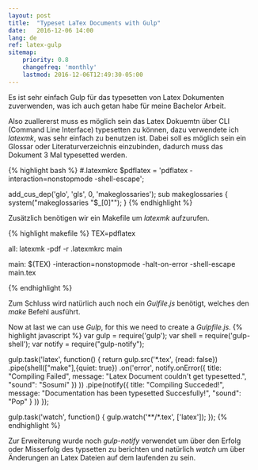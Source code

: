 ```yaml
---
layout: post
title:  "Typeset LaTex Documents with Gulp"
date:   2016-12-06 14:00
lang: de
ref: latex-gulp
sitemap:
    priority: 0.8
    changefreq: 'monthly'
    lastmod: 2016-12-06T12:49:30-05:00
---
```


Es ist sehr einfach Gulp für das typesetten von Latex Dokumenten zuverwenden, was ich auch getan habe für meine Bachelor Arbeit.

Also zuallererst muss es möglich sein das Latex Dokuemtn über CLI (Command Line Interface) typesetten zu können, dazu verwendete ich _latexmk_, was sehr einfach zu benutzen ist.
Dabei soll es möglich sein ein Glossar oder Literaturverzeichnis einzubinden, dadurch muss das Dokument 3 Mal typesetted werden.


{% highlight bash %}
#.latexmkrc
$pdflatex = 'pdflatex -interaction=nonstopmode -shell-escape';

add_cus_dep('glo', 'gls', 0, 'makeglossaries');
sub makeglossaries {
	system("makeglossaries \"$_[0]\"");
}
{% endhighlight %}


Zusätzlich benötigen wir ein Makefile um _latexmk_ aufzurufen.


{% highlight makefile %}
TEX=pdflatex

all:
	latexmk -pdf -r .latexmkrc main

main:
	$(TEX) -interaction=nonstopmode -halt-on-error -shell-escape main.tex

{% endhighlight %}

Zum Schluss wird natürlich auch noch ein _Gulfile.js_ benötigt, welches den _make_ Befehl ausführt.

Now at last we can use _Gulp_, for this we need to create a _Gulpfile.js_.
{% highlight javascript %}
var gulp = require('gulp');
var shell = require('gulp-shell');
var notify = require("gulp-notify");

gulp.task('latex', function() {
    return gulp.src('*.tex', {read: false})
    .pipe(shell(["make"],{quiet: true})
    .on('error', notify.onError({
			title: "Compiling Failed",
			message: "Latex Document couldn't get typesetted.",
      "sound": "Sosumi"
		})
  ))
    .pipe(notify({
      title: "Compiling Succeded!",
      message: "Documentation has been typesetted Succesfully!",
      "sound": "Pop"
      }
    ))
});

gulp.task('watch', function() {
    gulp.watch('**/*.tex', ['latex']);
});
{% endhighlight %}

Zur Erweiterung wurde noch _gulp-notify_ verwendet um über den Erfolg oder Misserfolg des typsetten zu berichten und natürlich _watch_ um über Änderungen an Latex Dateien auf dem laufenden zu sein.
